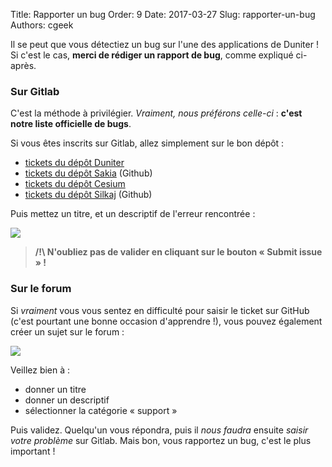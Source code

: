 Title: Rapporter un bug
Order: 9
Date: 2017-03-27
Slug: rapporter-un-bug
Authors: cgeek

Il se peut que vous détectiez un bug sur l'une des applications de Duniter ! Si c'est le cas, **merci de rédiger un rapport de bug**, comme expliqué ci-après.

### Sur Gitlab

C'est la méthode à privilégier. *Vraiment, nous préférons celle-ci* : **c'est notre liste officielle de bugs**.

Si vous êtes inscrits sur Gitlab, allez simplement sur le bon dépôt :

* [tickets du dépôt Duniter](https://git.duniter.org/nodes/typescript/duniter/issues)
* [tickets du dépôt Sakia](https://github.com/duniter/sakia/issues) (Github)
* [tickets du dépôt Cesium](https://git.duniter.org/clients/cesium/cesium/issues)
* [tickets du dépôt Silkaj](https://github.com/duniter/silkaj/issues) (Github)

Puis mettez un titre, et un descriptif de l'erreur rencontrée :

![]({filename}/images/contribuer/ticket_gitlab.png)

> **/!\ N'oubliez pas de valider en cliquant sur le bouton « Submit issue » !**

### Sur le forum

Si *vraiment* vous vous sentez en difficulté pour saisir le ticket sur GitHub (c'est pourtant une bonne occasion d'apprendre !), vous pouvez également créer un sujet sur le forum :

![]({filename}/images/contribuer/ticket_forum.png)

Veillez bien à :

* donner un titre
* donner un descriptif
* sélectionner la catégorie « support »

Puis validez. Quelqu'un vous répondra, puis il *nous faudra* ensuite *saisir votre problème* sur Gitlab. Mais bon, vous rapportez un bug, c'est le plus important !
